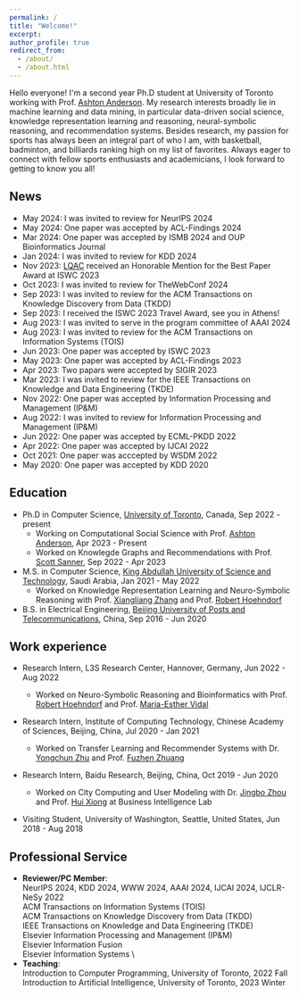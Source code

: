 ```yaml
---
permalink: /
title: "Welcome!"
excerpt:
author_profile: true
redirect_from: 
  - /about/
  - /about.html
---
```


Hello everyone! I'm a second year Ph.D student at University of Toronto working with Prof. [Ashton Anderson](https://www.cs.toronto.edu/~ashton/). My research interests broadly lie in machine learning and data mining, in particular data-driven social science, knowledge representation learning and reasoning, neural-symbolic reasoning, and recommendation systems. Besides research, my passion for sports has always been an integral part of who I am, with basketball, badminton, and billiards ranking high on my list of favorites. Always eager to connect with fellow sports enthusiasts and academicians, I look forward to getting to know you all!

## News

* May 2024: I was invited to review for NeurIPS 2024
* May 2024: One paper was accepted by ACL-Findings 2024
* Mar 2024: One paper was accepted by ISMB 2024 and OUP Bioinformatics Journal
* Jan 2024: I was invited to review for KDD 2024
* Nov 2023: [LQAC](https://link.springer.com/chapter/10.1007/978-3-031-47240-4_28) received an Honorable Mention for the Best Paper Award at ISWC 2023
* Oct 2023: I was invited to review for TheWebConf 2024
* Sep 2023: I was invited to review for the ACM Transactions on Knowledge Discovery from Data (TKDD)
* Sep 2023: I received the ISWC 2023 Travel Award, see you in Athens!
* Aug 2023: I was invited to serve in the program committee of AAAI 2024
* Aug 2023: I was invited to review for the ACM Transactions on Information Systems (TOIS)
* Jun 2023: One paper was accepted by ISWC 2023
* May 2023: One paper was accepted by ACL-Findings 2023
* Apr 2023: Two papars were accepted by SIGIR 2023
* Mar 2023: I was invited to review for the IEEE Transactions on Knowledge and Data Engineering (TKDE)
* Nov 2022: One paper was accepted by Information Processing and Management (IP&M)
* Aug 2022: I was invited to review for Information Processing and Management (IP&M)
* Jun 2022: One paper was accepted by ECML-PKDD 2022
* Apr 2022: One paper was accepted by IJCAI 2022
* Oct 2021: One paper was acccepted by WSDM 2022
* May 2020: One paper was accepted by KDD 2020

## Education

* Ph.D in Computer Science, [University of Toronto](https://web.cs.toronto.edu/), Canada, Sep 2022 - present
  * Working on Computational Social Science with Prof. [Ashton Anderson](https://www.cs.toronto.edu/~ashton/), Apr 2023 - Present
  * Worked on Knowlegde Graphs and Recommendations with Prof. [Scott Sanner](https://www.mie.utoronto.ca/faculty_staff/sanner/), Sep 2022 - Apr 2023
* M.S. in Computer Science, [King Abdullah University of Science and Technology](https://www.kaust.edu.sa/en/), Saudi Arabia, Jan 2021 - May 2022
  * Worked on Knowledge Representation Learning and Neuro-Symbolic Reasoning with Prof. [Xiangliang Zhang](https://engineering.nd.edu/faculty/xiangliang-zhang/) and Prof. [Robert Hoehndorf](https://leechuck.de/)
* B.S. in Electrical Engineering, [Beijing University of Posts and Telecommunications](https://www.bupt.edu.cn/), China, Sep 2016 - Jun 2020

## Work experience

* Research Intern, L3S Research Center, Hannover, Germany, Jun 2022 - Aug 2022
  * Worked on Neuro-Symbolic Reasoning and Bioinformatics with Prof. [Robert Hoehndorf](https://leechuck.de/) and Prof. [Maria-Esther Vidal](https://www.tib.eu/de/forschung-entwicklung/forschungsgruppen-und-labs/scientific-data-management/mitarbeiterinnen-und-mitarbeiter/maria-esther-vidal)

* Research Intern, Institute of Computing Technology, Chinese Academy of Sciences, Beijing, China, Jul 2020 - Jan 2021
  * Worked on Transfer Learning and Recommender Systems with Dr. [Yongchun Zhu](https://easezyc.github.io/) and Prof. [Fuzhen Zhuang](https://fuzhenzhuang.github.io/) 

* Research Intern, Baidu Research, Beijing, China, Oct 2019 - Jun 2020
  * Worked on City Computing and User Modeling with Dr. [Jingbo Zhou](https://zhoujingbo.github.io/) and Prof. [Hui Xiong](http://datamining.rutgers.edu/) at Business Intelligence Lab

* Visiting Student, University of Washington, Seattle, United States, Jun 2018 - Aug 2018

## Professional Service

* **Reviewer/PC Member**: \
  NeurIPS 2024, KDD 2024, WWW 2024, AAAI 2024, IJCAI 2024, IJCLR-NeSy 2022 \
  ACM Transactions on Information Systems (TOIS) \
  ACM Transactions on Knowledge Discovery from Data (TKDD) \
  IEEE Transactions on Knowledge and Data Engineering (TKDE) \
  Elsevier Information Processing and Management (IP&M) \
  Elsevier Information Fusion \
  Elsevier Information Systems \
* **Teaching**: \
  Introduction to Computer Programming, University of Toronto, 2022 Fall \
  Introduction to Artificial Intelligence, University of Toronto, 2023 Winter


<!-- \begin{rSection}{Professional Service}

\textbf{[Reviewer / PC Member] }

\quad Conferences:

\quad\quad NeurIPS 2024, KDD 2024, WWW 2024, AAAI 2024, IJCAI 2024, IJCLR-NeSy 2022

\quad Journals:

\quad\quad ACM Transactions on Information Systems (TOIS)

\quad\quad IEEE Transactions on Knowledge and Data Engineering (TKDE)

\quad\quad ACM Transactions on Knowledge Discovery from Data (TKDD)

\quad\quad Elsevier Information Processing and Management

\quad\quad Elsevier Information Fusion

\quad\quad Elsevier Information Systems -->

<!-- This is the front page of a website that is powered by the [academicpages template](https://github.com/academicpages/academicpages.github.io) and hosted on GitHub pages. [GitHub pages](https://pages.github.com) is a free service in which websites are built and hosted from code and data stored in a GitHub repository, automatically updating when a new commit is made to the respository. This template was forked from the [Minimal Mistakes Jekyll Theme](https://mmistakes.github.io/minimal-mistakes/) created by Michael Rose, and then extended to support the kinds of content that academics have: publications, talks, teaching, a portfolio, blog posts, and a dynamically-generated CV. You can fork [this repository](https://github.com/academicpages/academicpages.github.io) right now, modify the configuration and markdown files, add your own PDFs and other content, and have your own site for free, with no ads! An older version of this template powers my own personal website at [stuartgeiger.com](http://stuartgeiger.com), which uses [this Github repository](https://github.com/staeiou/staeiou.github.io).

A data-driven personal website
======
Like many other Jekyll-based GitHub Pages templates, academicpages makes you separate the website's content from its form. The content & metadata of your website are in structured markdown files, while various other files constitute the theme, specifying how to transform that content & metadata into HTML pages. You keep these various markdown (.md), YAML (.yml), HTML, and CSS files in a public GitHub repository. Each time you commit and push an update to the repository, the [GitHub pages](https://pages.github.com/) service creates static HTML pages based on these files, which are hosted on GitHub's servers free of charge.

Many of the features of dynamic content management systems (like Wordpress) can be achieved in this fashion, using a fraction of the computational resources and with far less vulnerability to hacking and DDoSing. You can also modify the theme to your heart's content without touching the content of your site. If you get to a point where you've broken something in Jekyll/HTML/CSS beyond repair, your markdown files describing your talks, publications, etc. are safe. You can rollback the changes or even delete the repository and start over -- just be sure to save the markdown files! Finally, you can also write scripts that process the structured data on the site, such as [this one](https://github.com/academicpages/academicpages.github.io/blob/master/talkmap.ipynb) that analyzes metadata in pages about talks to display [a map of every location you've given a talk](https://academicpages.github.io/talkmap.html).

Getting started
======
1. Register a GitHub account if you don't have one and confirm your e-mail (required!)
2. Fork [this repository](https://github.com/academicpages/academicpages.github.io) by clicking the "fork" button in the top right. 
3. Go to the repository's settings (rightmost item in the tabs that start with "Code", should be below "Unwatch"). Rename the repository "[your GitHub username].github.io", which will also be your website's URL.
4. Set site-wide configuration and create content & metadata (see below -- also see [this set of diffs](http://archive.is/3TPas) showing what files were changed to set up [an example site](https://getorg-testacct.github.io) for a user with the username "getorg-testacct")
5. Upload any files (like PDFs, .zip files, etc.) to the files/ directory. They will appear at https://[your GitHub username].github.io/files/example.pdf.  
6. Check status by going to the repository settings, in the "GitHub pages" section

Site-wide configuration
------
The main configuration file for the site is in the base directory in [_config.yml](https://github.com/academicpages/academicpages.github.io/blob/master/_config.yml), which defines the content in the sidebars and other site-wide features. You will need to replace the default variables with ones about yourself and your site's github repository. The configuration file for the top menu is in [_data/navigation.yml](https://github.com/academicpages/academicpages.github.io/blob/master/_data/navigation.yml). For example, if you don't have a portfolio or blog posts, you can remove those items from that navigation.yml file to remove them from the header. 

Create content & metadata
------
For site content, there is one markdown file for each type of content, which are stored in directories like _publications, _talks, _posts, _teaching, or _pages. For example, each talk is a markdown file in the [_talks directory](https://github.com/academicpages/academicpages.github.io/tree/master/_talks). At the top of each markdown file is structured data in YAML about the talk, which the theme will parse to do lots of cool stuff. The same structured data about a talk is used to generate the list of talks on the [Talks page](https://academicpages.github.io/talks), each [individual page](https://academicpages.github.io/talks/2012-03-01-talk-1) for specific talks, the talks section for the [CV page](https://academicpages.github.io/cv), and the [map of places you've given a talk](https://academicpages.github.io/talkmap.html) (if you run this [python file](https://github.com/academicpages/academicpages.github.io/blob/master/talkmap.py) or [Jupyter notebook](https://github.com/academicpages/academicpages.github.io/blob/master/talkmap.ipynb), which creates the HTML for the map based on the contents of the _talks directory).

**Markdown generator**

I have also created [a set of Jupyter notebooks](https://github.com/academicpages/academicpages.github.io/tree/master/markdown_generator
) that converts a CSV containing structured data about talks or presentations into individual markdown files that will be properly formatted for the academicpages template. The sample CSVs in that directory are the ones I used to create my own personal website at stuartgeiger.com. My usual workflow is that I keep a spreadsheet of my publications and talks, then run the code in these notebooks to generate the markdown files, then commit and push them to the GitHub repository.

How to edit your site's GitHub repository
------
Many people use a git client to create files on their local computer and then push them to GitHub's servers. If you are not familiar with git, you can directly edit these configuration and markdown files directly in the github.com interface. Navigate to a file (like [this one](https://github.com/academicpages/academicpages.github.io/blob/master/_talks/2012-03-01-talk-1.md) and click the pencil icon in the top right of the content preview (to the right of the "Raw | Blame | History" buttons). You can delete a file by clicking the trashcan icon to the right of the pencil icon. You can also create new files or upload files by navigating to a directory and clicking the "Create new file" or "Upload files" buttons. 

Example: editing a markdown file for a talk
![Editing a markdown file for a talk](/images/editing-talk.png)

For more info
------
More info about configuring academicpages can be found in [the guide](https://academicpages.github.io/markdown/). The [guides for the Minimal Mistakes theme](https://mmistakes.github.io/minimal-mistakes/docs/configuration/) (which this theme was forked from) might also be helpful. -->
